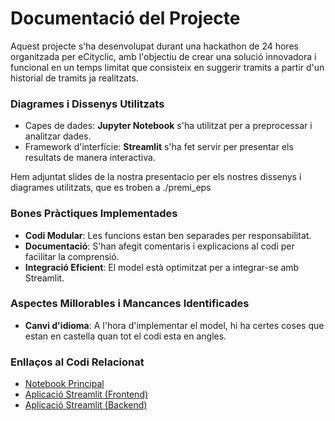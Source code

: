 
# Documentació del Projecte

Aquest projecte s'ha desenvolupat durant una hackathon de 24 hores organitzada per eCityclic, amb l'objectiu de crear una solució innovadora i funcional en un temps limitat que consisteix en suggerir tramits a partir d'un historial de tramits ja realitzats.

### Diagrames i Dissenys Utilitzats

- Capes de dades: **Jupyter Notebook** s'ha utilitzat per a preprocessar i analitzar dades.
- Framework d'interfície: **Streamlit** s'ha fet servir per presentar els resultats de manera interactiva.

Hem adjuntat slides de la nostra presentacio per els nostres dissenys i diagrames utilitzats, que es troben a ./premi_eps

### Bones Pràctiques Implementades

- **Codi Modular**: Les funcions estan ben separades per responsabilitat.
- **Documentació**: S'han afegit comentaris i explicacions al codi per facilitar la comprensió.
- **Integració Eficient**: El model està optimitzat per a integrar-se amb Streamlit.

### Aspectes Millorables i Mancances Identificades

- **Canvi d'idioma**: A l'hora d'implementar el model, hi ha certes coses que estan en castella quan tot el codi esta en angles.

### Enllaços al Codi Relacionat

- [Notebook Principal](./model/model.ipynb)
- [Aplicació Streamlit (Frontend)](./streamlit/frontend.py)
- [Aplicació Streamlit (Backend)](./streamlit/backend.py)
